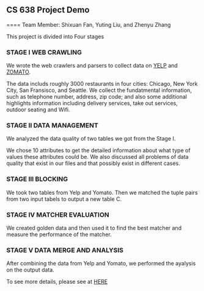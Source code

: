 ## CS 638 Project Demo
====
Team Member: Shixuan Fan, Yuting Liu, and Zhenyu Zhang

This project is divided into Four stages

### STAGE I WEB CRAWLING
We wrote the web crawlers and parsers to collect data on [YELP](https://www.yelp.com) and [ZOMATO](https://www.zomato.com). 

The data includs roughly 3000 restaurants in four cities: Chicago, New York City, San Fransisco, and Seattle. We collect the fundatmental information, such as telephone number, address, zip code; and also some additional highlights information including delivery services, take out services, outdoor seating and Wifi.

### STAGE II DATA MANAGEMENT
We analyzed the data quality of two tables we got from the Stage I. 

We chose 10 attributes to get the detailed information about what type of values these attributes could be. We also discussed all problems of data quality that exist in our files and that possibly exist in different cases.


### STAGE III BLOCKING
We took two tables from Yelp and Yomato. Then we matched the tuple pairs from two input tabels to output a new table C.

### STAGE IV MATCHER EVALUATION
We created golden data and then used it to find the best matcher and measure the performance of the matcher. 

### STAGE V DATA MERGE AND ANALYSIS
After combining the data from Yelp and Yomato, we performed the ayalysis on the output data.

To see more details, please see at [HERE](https://yuting-liu.github.io/CS638-Demo)
